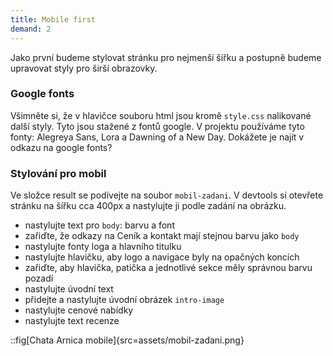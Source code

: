 ```yaml
---
title: Mobile first
demand: 2
---
```

Jako první budeme stylovat stránku pro nejmenší šířku a postupně budeme upravovat styly pro širší obrazovky.

### Google fonts

Všimněte si, že v hlavičce souboru html jsou kromě `style.css` nalikované další styly. Tyto jsou stažené z fontů google. V projektu používáme tyto fonty: Alegreya Sans, Lora a Dawning of a New Day. Dokážete je najít v odkazu na google fonts?

### Stylování pro mobil

Ve složce result se podívejte na soubor `mobil-zadani`. V devtools si otevřete stránku na šířku cca 400px a nastylujte ji podle zadání na obrázku.

- nastylujte text pro `body`: barvu a font
- zařiďte, že odkazy na Ceník a kontakt mají stejnou barvu jako `body`
- nastylujte fonty loga a hlavního titulku
- nastylujte hlavičku, aby logo a navigace byly na opačných koncích
- zařiďte, aby hlavička, patička a jednotlivé sekce měly správnou barvu pozadí
- nastylujte úvodní text
- přidejte a nastylujte úvodní obrázek `intro-image`
- nastylujte cenové nabídky
- nastylujte text recenze

::fig[Chata Arnica mobile]{src=assets/mobil-zadani.png}
